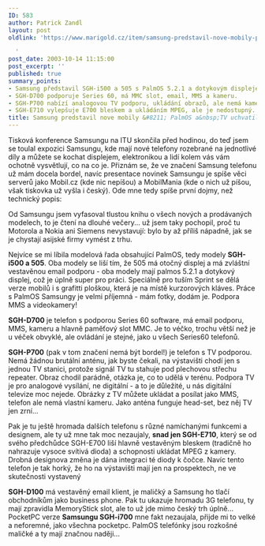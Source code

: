 ```yaml
---
ID: 583
author: Patrick Zandl
layout: post
oldlink: 'https://www.marigold.cz/item/samsung-predstavil-nove-mobily-palmos-a-tv-uchvatily

  '
post_date: 2003-10-14 11:15:00
post_excerpt: ''
published: true
summary_points:
- Samsung představil SGH-i500 a 505 s PalmOS 5.2.1 a dotykovým displejem.
- SGH-D700 podporuje Series 60, má MMC slot, email, MMS a kameru.
- SGH-P700 nabízí analogovou TV podporu, ukládání obrazů, ale nemá kameru.
- SGH-E710 vylepšuje E700 bleskem a ukládáním MPEG, ale je nedostupný.
title: Samsung predstavil nove mobily &#8211; PalmOS a&nbsp;TV uchvatily
---
```


Tisková konference Samsungu na ITU skončila před hodinou, do teď jsem se toulal expozici Samsungu, kde mají nové telefony rozebrané na jednotlivé díly a můžete se kochat displejem, elektronikou a lidí kolem vás vám ochotně vysvětlují, co na co je. Přiznám se, že ve značení Samsung telefonu už mám docela bordel, navíc presentace novinek Samsungu je spíše věci serverů jako Mobil.cz (kde nic nepíšou) a MobilMania (kde o nich už píšou, však tiskovka už vyšla i český). Ode mne tedy spíše první dojmy, než technický popis: 
<p>

<p>
Od Samsungu jsem vyfasoval tlustou knihu o všech nových a prodávaných modelech, to je čtení na dlouhé večery... už jsem taky pochopil, proč tu Motorola a Nokia ani Siemens nevystavují: bylo by až příliš nápadně, jak se je chystají asijské firmy vymést z trhu. 
<p>

<p>
Nejvíce se mi líbila modelová řada obsahující PalmOS, tedy modely <STRONG>SGH-i500 a 505</STRONG>. Oba modely se liší tím, že 505 má otočný displej a má zvláštní vestavěnou email podporu - oba modely mají palmos 5.2.1 a dotykový displej, což je úplně super pro práci. Speciálně pro tuším&#160;Sprint se dělá verze mobilů i s grafitti ploškou, která je na místě kurzorových kláves. Práce s PalmOS Samsungy je velmi příjemná - mám fotky, dodám je. Podpora MMS a videokamery! 
<p>

<p>
<STRONG>SGH-D700</STRONG> je telefon s podporou Series 60 software, má email podporu, MMS, kameru a hlavně paměťový slot MMC. Je to véčko, trochu větší než je u véček obvyklé, ale ovládání je stejné, jako u všech Series60 telefonů. 
<p>

<p>
<STRONG>SGH-P700</STRONG> (pak v tom značení nemá být bordel!) je telefon s TV podporou. Nemá žádnou brutální anténu, jak byste čekali, na výstavišti chodí jen s jednou TV stanici, protože signál TV tu stahuje pod plechovou střechu repeater. Obraz chodil parádně, otázka je, co to udělá v terénu. Podpora TV je pro analogové vysílání, ne digitální - a to je důležité, u nás digitální televize moc nejede. Obrázky z TV můžete ukládat a posílat jako MMS, telefon ale nemá vlastní kameru. Jako anténa funguje head-set, bez něj TV jen zrní... 
<p>

<p>
Pak je tu ještě hromada dalších telefonu s různé namíchanými funkcemi a designem, ale ty už mne tak moc nezaujaly, <STRONG>snad jen SGH-E710</STRONG>, který se od svého předchůdce SGH-E700 liší hlavně vestavěným bleskem (tradičně ho nahrazuje vysoce svítivá dioda) a schopnosti ukládat MPEG z kamery. Drobná designova změna je dána integraci té diody k čočce. Navíc tento telefon je tak horký, že ho na výstavišti mají jen na prospektech, ne ve skutečnosti vystavený 
<p>

<p>
<STRONG>SGH-D100</STRONG> má vestavěný email klient, je maličký a Samsung ho tlačí obchodníkům jako business phone. Pak tu ukazuje hromadu 3G telefonu, ty mají zpravidla MemoryStick slot, ale to už jde mimo český trh úplně... PocketPC verze <STRONG>Samsungu SGH-i700</STRONG> mne fakt nezaujala, přijde mi to velké a neforemné, jako všechna pocketpc. PalmOS telefónky jsou rozkošné maličké a ty mají značnou naději... </p>